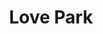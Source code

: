 ---
pid: pt96
title: Love Park
location_transcription: where it is / 16th and JFK
coordinates: "[-75.16539395902, 39.954063076995]"
zipcode: '19123'
gen_neighborhood: North Philadelphia
neighborhood: Northern Liberties,Loft District
outside_phl: 
age: '27'
age_range: 20-29
instagram: 
image_file_name: pt_96.jpg
proposal_transcription: Greenspace @ LOVE park
topic: Environment
topic_summary: 0, 0, 0
type: Space,Park
keywords_other: green space, LOVE park
credit: Chan
image_labels: 
twitter: 
facebook: 
permalink: "/monuments/pt96/"
layout: item-page
---